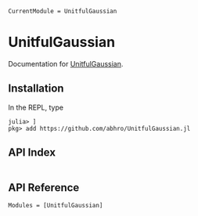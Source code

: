 ```@meta
CurrentModule = UnitfulGaussian
```

# UnitfulGaussian

Documentation for [UnitfulGaussian](https://github.com/abhro/UnitfulGaussian.jl).

## Installation
In the REPL, type

```julia-repl
julia> ]
pkg> add https://github.com/abhro/UnitfulGaussian.jl
```

## API Index
```@index
```

## API Reference
```@autodocs
Modules = [UnitfulGaussian]
```
